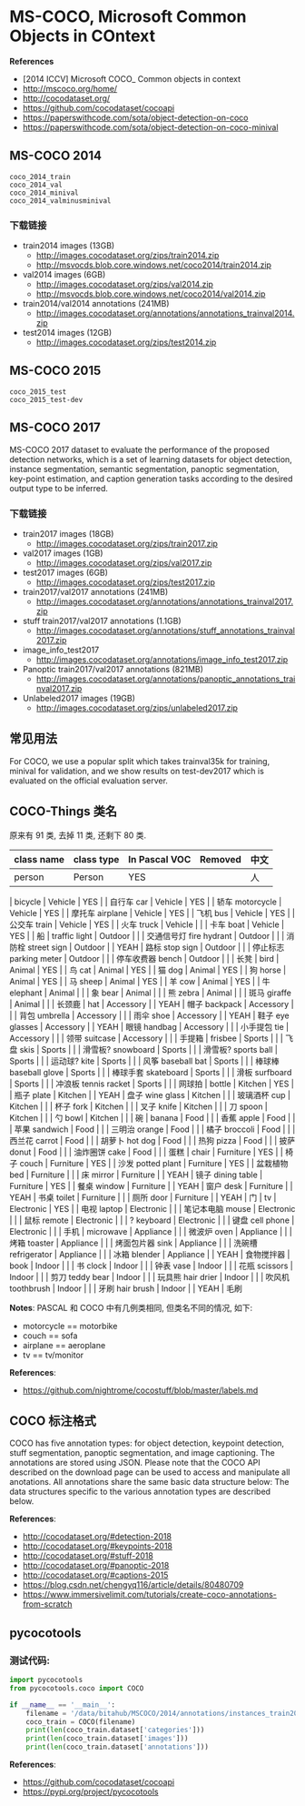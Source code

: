 # MS-COCO, Microsoft Common Objects in COntext

**References**
- [2014 ICCV] Microsoft COCO_ Common objects in context
- http://mscoco.org/home/
- http://cocodataset.org/
- https://github.com/cocodataset/cocoapi
- https://paperswithcode.com/sota/object-detection-on-coco
- https://paperswithcode.com/sota/object-detection-on-coco-minival


## MS-COCO 2014

    coco_2014_train
    coco_2014_val
    coco_2014_minival
    coco_2014_valminusminival


### 下载链接
- train2014 images (13GB)
    - http://images.cocodataset.org/zips/train2014.zip
    - http://msvocds.blob.core.windows.net/coco2014/train2014.zip
- val2014 images (6GB)
    - http://images.cocodataset.org/zips/val2014.zip
    - http://msvocds.blob.core.windows.net/coco2014/val2014.zip
- train2014/val2014 annotations (241MB)
    - http://images.cocodataset.org/annotations/annotations_trainval2014.zip
- test2014 images (12GB)
    - http://images.cocodataset.org/zips/test2014.zip


## MS-COCO 2015

    coco_2015_test
    coco_2015_test-dev
    
    
## MS-COCO 2017
MS-COCO 2017 dataset to evaluate the performance of
the proposed detection networks, which is a set of learning 
datasets for object detection, instance segmentation, semantic 
segmentation, panoptic segmentation, key-point estimation, 
and caption generation tasks according to the desired output 
type to be inferred.

### 下载链接
- train2017 images (18GB)
    - http://images.cocodataset.org/zips/train2017.zip
- val2017 images (1GB)
    - http://images.cocodataset.org/zips/val2017.zip
- test2017 images (6GB)
    - http://images.cocodataset.org/zips/test2017.zip
- train2017/val2017 annotations (241MB)
    - http://images.cocodataset.org/annotations/annotations_trainval2017.zip
- stuff train2017/val2017 annotations (1.1GB)
    - http://images.cocodataset.org/annotations/stuff_annotations_trainval2017.zip
- image_info_test2017
    - http://images.cocodataset.org/annotations/image_info_test2017.zip 
- Panoptic train2017/val2017 annotations (821MB)
    - http://images.cocodataset.org/annotations/panoptic_annotations_trainval2017.zip
- Unlabeled2017 images (19GB)
    - http://images.cocodataset.org/zips/unlabeled2017.zip


## 常见用法
For COCO, we use a popular split which takes trainval35k for training, minival for validation,
and we show results on test-dev2017 which is evaluated on the official evaluation server.


## COCO-Things 类名
原来有 91 类, 去掉 11 类, 还剩下 80 类.

class name       | class type | In Pascal VOC | Removed | 中文
-----------------|------------|---------------|---------|---------
person           | Person     | YES           |         | 人
| 
bicycle          | Vehicle    | YES           |         | 自行车
car              | Vehicle    | YES           |         | 轿车
motorcycle       | Vehicle    | YES           |         | 摩托车
airplane         | Vehicle    | YES           |         | 飞机
bus              | Vehicle    | YES           |         | 公交车
train            | Vehicle    | YES           |         | 火车
truck            | Vehicle    |               |         | 卡车
boat             | Vehicle    | YES           |         | 船
| 
traffic light    | Outdoor    |               |         | 交通信号灯
fire hydrant     | Outdoor    |               |         | 消防栓
street sign      | Outdoor    |               | YEAH    | 路标
stop sign        | Outdoor    |               |         | 停止标志
parking meter    | Outdoor    |               |         | 停车收费器
bench            | Outdoor    |               |         | 长凳
| 
bird             | Animal     | YES           |         | 鸟
cat              | Animal     | YES           |         | 猫
dog              | Animal     | YES           |         | 狗
horse            | Animal     | YES           |         | 马
sheep            | Animal     | YES           |         | 羊
cow              | Animal     | YES           |         | 牛
elephant         | Animal     |               |         | 象
bear             | Animal     |               |         | 熊
zebra            | Animal     |               |         | 斑马
giraffe          | Animal     |               |         | 长颈鹿
| 
hat              | Accessory  |               | YEAH    | 帽子
backpack         | Accessory  |               |         | 背包
umbrella         | Accessory  |               |         | 雨伞
shoe             | Accessory  |               | YEAH    | 鞋子
eye glasses      | Accessory  |               | YEAH    | 眼镜
handbag          | Accessory  |               |         | 小手提包
tie              | Accessory  |               |         | 领带
suitcase         | Accessory  |               |         | 手提箱
| 
frisbee          | Sports     |               |         | 飞盘
skis             | Sports     |               |         | 滑雪板?
snowboard        | Sports     |               |         | 滑雪板?
sports ball      | Sports     |               |         | 运动球?
kite             | Sports     |               |         | 风筝
baseball bat     | Sports     |               |         | 棒球棒
baseball glove   | Sports     |               |         | 棒球手套
skateboard       | Sports     |               |         | 滑板
surfboard        | Sports     |               |         | 冲浪板
tennis racket    | Sports     |               |         | 网球拍
| 
bottle           | Kitchen    | YES           |         | 瓶子
plate            | Kitchen    |               | YEAH    | 盘子
wine glass       | Kitchen    |               |         | 玻璃酒杯
cup              | Kitchen    |               |         | 杯子
fork             | Kitchen    |               |         | 叉子
knife            | Kitchen    |               |         | 刀
spoon            | Kitchen    |               |         | 勺
bowl             | Kitchen    |               |         | 碗
| 
banana           | Food       |               |         | 香蕉
apple            | Food       |               |         | 苹果
sandwich         | Food       |               |         | 三明治
orange           | Food       |               |         | 橘子
broccoli         | Food       |               |         | 西兰花
carrot           | Food       |               |         | 胡萝卜
hot dog          | Food       |               |         | 热狗
pizza            | Food       |               |         | 披萨
donut            | Food       |               |         | 油炸圈饼
cake             | Food       |               |         | 蛋糕
| 
chair            | Furniture  | YES           |         | 椅子
couch            | Furniture  | YES           |         | 沙发
potted plant     | Furniture  | YES           |         | 盆栽植物
bed              | Furniture  |               |         | 床
mirror           | Furniture  |               | YEAH    | 镜子
dining table     | Furniture  | YES           |         | 餐桌
window           | Furniture  |               | YEAH    | 窗户
desk             | Furniture  |               | YEAH    | 书桌
toilet           | Furniture  |               |         | 厕所
door             | Furniture  |               | YEAH    | 门
|
tv               | Electronic | YES           |         | 电视
laptop           | Electronic |               |         | 笔记本电脑
mouse            | Electronic |               |         | 鼠标
remote           | Electronic |               |         | ?
keyboard         | Electronic |               |         | 键盘
cell phone       | Electronic |               |         | 手机
|
microwave        | Appliance  |               |         | 微波炉
oven             | Appliance  |               |         | 烤箱
toaster          | Appliance  |               |         | 烤面包片器
sink             | Appliance  |               |         | 洗碗槽
refrigerator     | Appliance  |               |         | 冰箱
blender          | Appliance  |               | YEAH    | 食物搅拌器
|
book             | Indoor     |               |         | 书
clock            | Indoor     |               |         | 钟表
vase             | Indoor     |               |         | 花瓶
scissors         | Indoor     |               |         | 剪刀
teddy bear       | Indoor     |               |         | 玩具熊
hair drier       | Indoor     |               |         | 吹风机
toothbrush       | Indoor     |               |         | 牙刷
hair brush       | Indoor     |               | YEAH    | 毛刷


**Notes**:
PASCAL 和 COCO 中有几例类相同, 但类名不同的情况, 如下:
- motorcycle == motorbike
- couch == sofa
- airplane == aeroplane
- tv == tv/monitor

**References**:
- https://github.com/nightrome/cocostuff/blob/master/labels.md


## COCO 标注格式
COCO has five annotation types: for object detection, keypoint detection, stuff segmentation, panoptic segmentation, and image captioning. The annotations are stored using JSON. Please note that the COCO API described on the download page can be used to access and manipulate all anotations. All annotations share the same basic data structure below:
The data structures specific to the various annotation types are described below.

**References**:
- http://cocodataset.org/#detection-2018
- http://cocodataset.org/#keypoints-2018
- http://cocodataset.org/#stuff-2018
- http://cocodataset.org/#panoptic-2018
- http://cocodataset.org/#captions-2015
- https://blog.csdn.net/chengyq116/article/details/80480709
- https://www.immersivelimit.com/tutorials/create-coco-annotations-from-scratch


## pycocotools

### 测试代码:
```python
import pycocotools
from pycocotools.coco import COCO

if __name__ == '__main__':
    filename = '/data/bitahub/MSCOCO/2014/annotations/instances_train2014.json'
    coco_train = COCO(filename)
    print(len(coco_train.dataset['categories']))
    print(len(coco_train.dataset['images']))
    print(len(coco_train.dataset['annotations']))
```

**References**:
- https://github.com/cocodataset/cocoapi
- https://pypi.org/project/pycocotools

